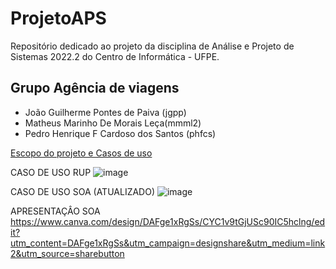 # ProjetoAPS
Repositório dedicado ao projeto da disciplina de Análise e Projeto de Sistemas 2022.2 do Centro de Informática - UFPE.

<h2> Grupo Agência de viagens </h2>

<ul> 
  <li> João Guilherme Pontes de Paiva (jgpp) </li>
  <li> Matheus Marinho De Morais Leça(mmml2) </li>
  <li> Pedro Henrique F Cardoso dos Santos (phfcs) </li>
</ul>

<a href="https://github.com/jguilhermepaiva/ProjetoAPS/blob/main/Entrega%201/Primeira%20entrega.pdf" alt="" target="_blank" rel="noreferrer"> Escopo do projeto e Casos de uso </a>

CASO DE USO RUP
![image](https://user-images.githubusercontent.com/17653999/230161327-e23b2ea0-9fde-4147-8612-7439c40952ac.png)


CASO DE USO SOA (ATUALIZADO)
![image](https://user-images.githubusercontent.com/17653999/232322504-231de826-1fa9-4f02-a12c-61d25aef4a5d.png)

APRESENTAÇÂO SOA
https://www.canva.com/design/DAFge1xRgSs/CYC1v9tGjUSc90IC5hclng/edit?utm_content=DAFge1xRgSs&utm_campaign=designshare&utm_medium=link2&utm_source=sharebutton
